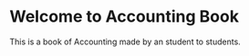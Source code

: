 # Welcome to Accounting Book

This is a book of Accounting made by an student to students.

```{contents}
```
